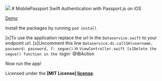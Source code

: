 <img src="https://pbs.twimg.com/profile_images/599259952574693376/DMrPoJtc.png">
# MobilePassport Swift
Authentication with Passport.js on iOS 

[Demo](http://i.imgur.com/mhRTYCC.gifv)

Install the packages by running
`pod install`

[x]To use the application replace the url in the `Dataservice.swift` to your endpoint url.
[x]Uncomment this line `Dataservice.ds.callSH(username, password: password, f: segue()` in `ViewController.swift
[x]Delete the segue() function in the `login` @IBAction

Now run the app!

Licensed under the **[MIT License] [license]**.

[license]: https://github.com/cosmo1234/MobilePassport-Express-Swift/blob/master/License.md
